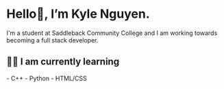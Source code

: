 <h1>
  Hello👋, I’m Kyle Nguyen.
</h1>
I'm a student at Saddleback Community College and I am working towards becoming a full stack developer.
<h2>
  👨‍💻 I am currently learning
</h2>
- C++
- Python
- HTML/CSS
